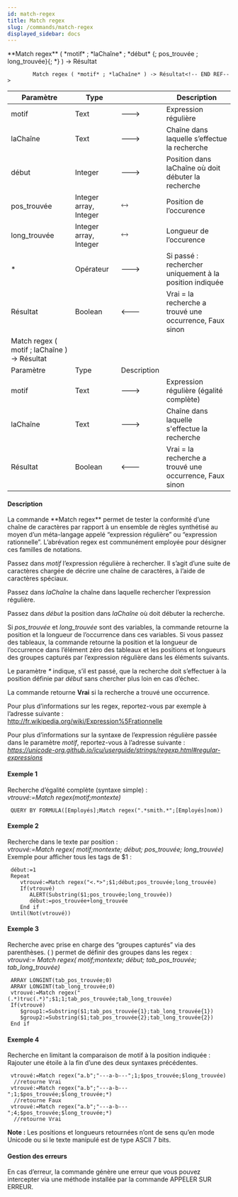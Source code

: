 ```yaml
---
id: match-regex
title: Match regex
slug: /commands/match-regex
displayed_sidebar: docs
---
```


<!--REF #_command_.Match regex.Syntax-->**Match regex** ( *motif* ; *laChaîne* ; *début* {; pos_trouvée ; long_trouvée}{; *} ) -> Résultat 
        
            Match regex ( *motif* ; *laChaîne* ) -> Résultat<!-- END REF-->
<!--REF #_command_.Match regex.Params-->
| Paramètre | Type |  | Description |
| --- | --- | --- | --- |
| motif | Text | &#x1F852; | Expression régulière |
| laChaîne | Text | &#x1F852; | Chaîne dans laquelle s’effectue la recherche |
| début | Integer | &#x1F852; | Position dans laChaîne où doit débuter la recherche |
| pos_trouvée | Integer array, Integer | &#x1F858; | Position de l’occurence |
| long_trouvée | Integer array, Integer | &#x1F858; | Longueur de l’occurence |
| * | Opérateur | &#x1F852; | Si passé : rechercher uniquement à la position indiquée |
| Résultat | Boolean | &#x1F850; | Vrai = la recherche a trouvé une occurrence, Faux sinon |
| Match regex ( motif ; laChaîne ) -> Résultat |
| Paramètre | Type | Description |
| motif | Text | &#x1F852; | Expression régulière (égalité complète) |
| laChaîne | Text | &#x1F852; | Chaîne dans laquelle s'effectue la recherche |
| Résultat | Boolean | &#x1F850; | Vrai = la recherche a trouvé une occurrence, Faux sinon |

<!-- END REF-->

#### Description 

<!--REF #_command_.Match regex.Summary-->La commande **Match regex** permet de tester la conformité d’une chaîne de caractères par rapport à un ensemble de règles synthétisé au moyen d’un méta-langage appelé “expression régulière” ou “expression rationnelle”.<!-- END REF--> L’abrévation regex est communément employée pour désigner ces familles de notations. 

Passez dans *motif* l’expression régulière à rechercher. Il s’agit d’une suite de caractères chargée de décrire une chaîne de caractères, à l’aide de caractères spéciaux.

Passez dans *laChaîne* la chaîne dans laquelle rechercher l’expression régulière.

Passez dans *début* la position dans *laChaîne* où doit débuter la recherche.

Si *pos\_trouvée* et *long\_trouvée* sont des variables, la commande retourne la position et la longueur de l’occurrence dans ces variables. Si vous passez des tableaux, la commande retourne la position et la longueur de l’occurrence dans l’élément zéro des tableaux et les positions et longueurs des groupes capturés par l’expression régulière dans les éléments suivants.

Le paramètre *\** indique, s’il est passé, que la recherche doit s’effectuer à la position définie par *début* sans chercher plus loin en cas d’échec.

La commande retourne **Vrai** si la recherche a trouvé une occurrence.

Pour plus d’informations sur les regex, reportez-vous par exemple à l’adresse suivante :  
<http://fr.wikipedia.org/wiki/Expression%5Frationnelle>

Pour plus d’informations sur la syntaxe de l’expression régulière passée dans le paramètre *motif*, reportez-vous à l’adresse suivante :  
*https://unicode-org.github.io/icu/userguide/strings/regexp.html#regular-expressions*

#### Exemple 1 

Recherche d’égalité complète (syntaxe simple) :  
*vtrouvé:=Match regex(motif;montexte)*

```4d
 QUERY BY FORMULA([Employés];Match regex(".*smith.*";[Employés]nom))
```

#### Exemple 2 

Recherche dans le texte par position :  
*vtrouvé:=Match regex( motif;montexte; début; pos\_trouvée; long\_trouvée)*  
Exemple pour afficher tous les tags de $1 :

```4d
 début:=1
 Repeat
    vtrouvé:=Match regex("<.*>";$1;début;pos_trouvée;long_trouvée)
    If(vtrouvé)
       ALERT(Substring($1;pos_trouvée;long_trouvée))
       début:=pos_trouvée+long_trouvée
    End if
 Until(Not(vtrouvé))
```

#### Exemple 3 

Recherche avec prise en charge des “groupes capturés” via des parenthèses. ( ) permet de définir des groupes dans les regex :  
*vtrouvé:=* *Match regex( motif;montexte; début; tab\_pos\_trouvée; tab\_long\_trouvée)*  

```4d
 ARRAY LONGINT(tab_pos_trouvée;0)
 ARRAY LONGINT(tab_long_trouvée;0)
 vtrouvé:=Match regex("(.*)truc(.*)";$1;1;tab_pos_trouvée;tab_long_trouvée)
 If(vtrouvé)
    $group1:=Substring($1;tab_pos_trouvée{1};tab_long_trouvée{1})
    $group2:=Substring($1;tab_pos_trouvée{2};tab_long_trouvée{2})
 End if
```

#### Exemple 4 

Recherche en limitant la comparaison de motif à la position indiquée :  
Rajouter une étoile à la fin d’une des deux syntaxes précédentes.

```4d
 vtrouvé:=Match regex("a.b";"---a-b---";1;$pos_trouvée;$long_trouvée)
  //retourne Vrai
 vtrouvé:=Match regex("a.b";"---a-b---";1;$pos_trouvée;$long_trouvée;*)
  //retourne Faux
 vtrouvé:=Match regex("a.b";"---a-b---";4;$pos_trouvée;$long_trouvée;*)
  //retourne Vrai
```

**Note :** Les positions et longueurs retournées n’ont de sens qu’en mode Unicode ou si le texte manipulé est de type ASCII 7 bits.

#### Gestion des erreurs 

En cas d’erreur, la commande génère une erreur que vous pouvez intercepter via une méthode installée par la commande APPELER SUR ERREUR.
